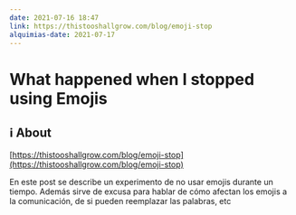 ```yaml
---
date: 2021-07-16 18:47
link: https://thistooshallgrow.com/blog/emoji-stop
alquimias-date: 2021-07-17
---
```


# What happened when I stopped using Emojis

## ℹ️ About

[https://thistooshallgrow.com/blog/emoji-stop](https://thistooshallgrow.com/blog/emoji-stop)

En este post se describe un experimento de no usar emojis durante un tiempo. Además sirve de excusa para hablar de cómo afectan los emojis a la comunicación, de si pueden reemplazar las palabras, etc


